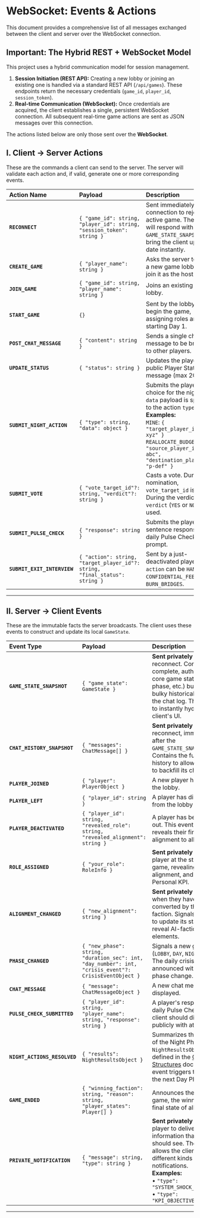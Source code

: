 # WebSocket: Events & Actions

This document provides a comprehensive list of all messages exchanged between the client and server over the WebSocket connection.

## Important: The Hybrid REST + WebSocket Model

This project uses a hybrid communication model for session management.

1.  **Session Initiation (REST API):** Creating a new lobby or joining an existing one is handled via a standard REST API (`/api/games`). These endpoints return the necessary credentials (`game_id`, `player_id`, `session_token`).
2.  **Real-time Communication (WebSocket):** Once credentials are acquired, the client establishes a single, persistent WebSocket connection. All subsequent real-time game actions are sent as JSON messages over this connection.

The actions listed below are only those sent over the **WebSocket**.


## I. Client → Server Actions

These are the commands a client can send to the server. The server will validate each action and, if valid, generate one or more corresponding events.

| Action Name | Payload | Description |
| :--- | :--- | :--- |
| **`RECONNECT`** | `{ "game_id": string, "player_id": string, "session_token": string }` | Sent immediately upon connection to rejoin an active game. The server will respond with a `GAME_STATE_SNAPSHOT` to bring the client up-to-date instantly. |
| **`CREATE_GAME`** | `{ "player_name": string }` | Asks the server to create a new game lobby and join it as the host. |
| **`JOIN_GAME`** | `{ "game_id": string, "player_name": string }` | Joins an existing game lobby. |
| **`START_GAME`** | `{}` | Sent by the lobby host to begin the game, assigning roles and starting Day 1. |
| **`POST_CHAT_MESSAGE`**| `{ "content": string }` | Sends a single chat message to be broadcast to other players. |
| **`UPDATE_STATUS`**| `{ "status": string }` | Updates the player's public Player Status message (max 20 chars). |
| **`SUBMIT_NIGHT_ACTION`**| `{ "type": string, "data": object }` | Submits the player's choice for the night. The `data` payload is specific to the action `type`. <br> **Examples:** <br> `MINE`: `{ "target_player_id": "p-xyz" }` <br> `REALLOCATE_BUDGET`: `{ "source_player_id": "p-abc", "destination_player_id": "p-def" }` |
| **`SUBMIT_VOTE`** | `{ "vote_target_id"?: string, "verdict"?: string }` | Casts a vote. During nomination, `vote_target_id` is used. During the verdict, `verdict` (`YES` or `NO`) is used. |
| **`SUBMIT_PULSE_CHECK`**| `{ "response": string }` | Submits the player's one-sentence response to the daily Pulse Check prompt. |
| **`SUBMIT_EXIT_INTERVIEW`**| `{ "action": string, "target_player_id"?: string, "final_status": string }` | Sent by a just-deactivated player. `action` can be `HANDOFF`, `CONFIDENTIAL_FEEDBACK`, or `BURN_BRIDGES`. |

---

## II. Server → Client Events

These are the immutable facts the server broadcasts. The client uses these events to construct and update its local `GameState`.


| Event Type | Payload | Description |
| :--- | :--- | :--- |
| **`GAME_STATE_SNAPSHOT`**| `{ "game_state": GameState }` | **Sent privately** upon reconnect. Contains the complete, authoritative core game state (players, phase, etc.) but omits bulky historical data like the chat log. This is used to instantly hydrate the client's UI. |
| **`CHAT_HISTORY_SNAPSHOT`**| `{ "messages": ChatMessage[] }` | **Sent privately** upon reconnect, immediately after the `GAME_STATE_SNAPSHOT`. Contains the full chat history to allow the client to backfill its chat panel. |
| **`PLAYER_JOINED`** | `{ "player": PlayerObject }` | A new player has joined the lobby. |
| **`PLAYER_LEFT`** | `{ "player_id": string }` | A player has disconnected from the lobby or game. |
| **`PLAYER_DEACTIVATED`** | `{ "player_id": string, "revealed_role": string, "revealed_alignment": string }` | A player has been voted out. This event crucially reveals their final role and alignment to all players. |
| **`ROLE_ASSIGNED`** | `{ "your_role": RoleInfo }` | **Sent privately** to each player at the start of the game, revealing their role, alignment, and secret Personal KPI. |
| **`ALIGNMENT_CHANGED`** | `{ "new_alignment": string }` | **Sent privately** to a player when they have been converted by the AI faction. Signals the client to update its state and reveal AI-faction UI elements. |
| **`PHASE_CHANGED`** | `{ "new_phase": string, "duration_sec": int, "day_number": int, "crisis_event"?: CrisisEventObject }` | Signals a new game phase (`LOBBY`, `DAY`, `NIGHT`, `END`). The daily crisis event is announced with the `DAY` phase change. |
| **`CHAT_MESSAGE`**| `{ "message": ChatMessageObject }` | A new chat message to be displayed. |
| **`PULSE_CHECK_SUBMITTED`**| `{ "player_id": string, "player_name": string, "response": string }` | A player's response to the daily Pulse Check. The client should display this publicly with attribution. |
| **`NIGHT_ACTIONS_RESOLVED`**| `{ "results": NightResultsObject }` | Summarizes the outcomes of the Night Phase. The full `NightResultsObject` is defined in the [Core Data Structures](./02-data-structures.md) document. This event triggers the start of the next Day Phase. |
| **`GAME_ENDED`** | `{ "winning_faction": string, "reason": string, "player_states": Player[] }` | Announces the end of the game, the winner, and the final state of all players. |
| **`PRIVATE_NOTIFICATION`**| `{ "message": string, "type": string }` | **Sent privately** to a single player to deliver sensitive information that only they should see. The `type` field allows the client to handle different kinds of notifications. <br> **Examples:** <br> • `"type": "SYSTEM_SHOCK_AFFLICTED"` <br> • `"type": "KPI_OBJECTIVE_COMPLETED"`|
---
